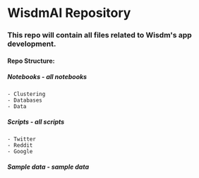 # WisdmAI Repository 
### This repo will contain all files related to Wisdm's app development. 
#### Repo Structure: 
##### Notebooks - all notebooks  
    - Clustering 
    - Databases 
    - Data 
##### Scripts - all scripts 
    - Twitter 
    - Reddit 
    - Google 
##### Sample data - sample data 








